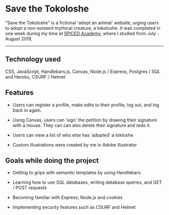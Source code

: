 # Save the Tokoloshe

"Save the Tokoloshe" is a fictional 'adopt an animal' website, urging users to adopt a non-existent mythical creature, a tokoloshe. It was completed in one week during my time at [SPICED Academy](https://www.spiced.academy/program/full-stack-web-development/), where I studied from July - August 2019,

---

## Technology used

CSS, JavaScript, Handlebars.js, Canvas, Node.js / Express, Postgres / SQL and Heroku, CSURF / Helmet

## Features

-   Users can register a profile, make edits to their profile, log out, and log back in again.

-   Using Canvas, users can 'sign' the petition by drawing their signature with a mouse. They can can also delete their signature and redo it.

-   Users can view a list of who else has 'adopted' a tokloshe

-   Custom illustrations were created by me in Adobe Illustrator


## Goals while doing the project

-   Getting to grips with semantic templates by using Handlebars.

-   Learning how to use SQL databases, writing database queries, and GET / POST requests

-   Becoming familiar with Express, Node.js and cookies

-   Implementing security features such as CSURF and Helmet
